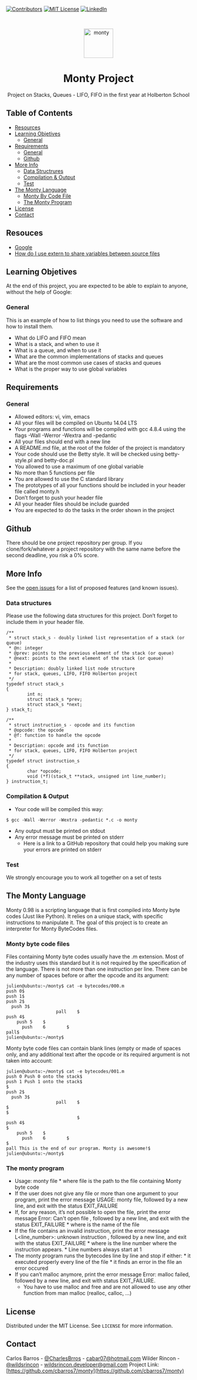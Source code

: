 [![Contributors][contributors-shield]][contributors-url]
[![MIT License][license-shield]][license-url]
[![LinkedIn][linkedin-shield]][linkedin-url]



<!-- PROJECT LOGO -->
<br />
<p align="center">
  <a href="https://imgur.com/qyxu3CE">
    <img src="https://i.imgur.com/qyxu3CE.png" alt="monty" title="source: imgur.com" width="80px" height="80px" />
  </a>

  <h1 align="center">Monty Project</h1>

  <p align="center">
    Project on Stacks, Queues - LIFO, FIFO in the first year at Holberton School 
    <br />   
  </p>
</p>



<!-- TABLE OF CONTENTS -->
## Table of Contents

* [Resources](#resources)
* [Learning Objetives](#learning-objetives)
  * [General](#general-objetives)  
* [Requirements](#requirements)
  * [General](#general-requirements)
  * [Github](#github)
* [More Info](#more-info)
  * [Data Structrures](#data-structures)
  * [Compilation & Output](#compilation-output)
  * [Test](#test)
* [The Monty Language](#monty-language)
  * [Monty By Code File](#monty-bytecode)
  * [The Monty Program](#monty-program)
* [License](#license)
* [Contact](#contact)





<!-- RESOURCES -->
## Resouces

* [Google](https://google.com)
* [How do I use extern to share variables between source files](https://stackoverflow.com/questions/1433204/how-do-i-use-extern-to-share-variables-between-source-files)


<!-- LEARNING OBJETIVES -->
## Learning Objetives

At the end of this project, you are expected to be able to explain to anyone, without the help of Google:

### General

This is an example of how to list things you need to use the software and how to install them.

* What do LIFO and FIFO mean
* What is a stack, and when to use it
* What is a queue, and when to use it
* What are the common implementations of stacks and queues
* What are the most common use cases of stacks and queues
* What is the proper way to use global variables

## Requirements

### General

* Allowed editors: vi, vim, emacs
* All your files will be compiled on Ubuntu 14.04 LTS
* Your programs and functions will be compiled with gcc 4.8.4 using the flags -Wall -Werror -Wextra and -pedantic
* All your files should end with a new line
* A README.md file, at the root of the folder of the project is mandatory
* Your code should use the Betty style. It will be checked using betty-style.pl and betty-doc.pl
* You allowed to use a maximum of one global variable
* No more than 5 functions per file
* You are allowed to use the C standard library
* The prototypes of all your functions should be included in your header file called monty.h
* Don’t forget to push your header file
* All your header files should be include guarded
* You are expected to do the tasks in the order shown in the project


<!-- GITHUB -->
## Github

There should be one project repository per group. If you clone/fork/whatever a project repository with the same name before the second deadline, you risk a 0% score.

<!-- MORE INFO -->
## More Info

See the [open issues](https://github.com/othneildrew/Best-README-Template/issues) for a list of proposed features (and known issues).

### Data structures

Please use the following data structures for this project. Don’t forget to include them in your header file.

```
/**
 * struct stack_s - doubly linked list representation of a stack (or queue)
 * @n: integer
 * @prev: points to the previous element of the stack (or queue)
 * @next: points to the next element of the stack (or queue)
 *
 * Description: doubly linked list node structure
 * for stack, queues, LIFO, FIFO Holberton project
 */
typedef struct stack_s
{
        int n;
        struct stack_s *prev;
        struct stack_s *next;
} stack_t;
```
```
/**
 * struct instruction_s - opcode and its function
 * @opcode: the opcode
 * @f: function to handle the opcode
 *
 * Description: opcode and its function
 * for stack, queues, LIFO, FIFO Holberton project
 */
typedef struct instruction_s
{
        char *opcode;
        void (*f)(stack_t **stack, unsigned int line_number);
} instruction_t;
```

### Compilation & Output

* Your code will be compiled this way:

```
$ gcc -Wall -Werror -Wextra -pedantic *.c -o monty
```


* Any output must be printed on stdout
* Any error message must be printed on stderr
    * Here is a link to a GitHub repository that could help you making sure your errors are printed on stderr

### Test

We strongly encourage you to work all together on a set of tests

<!-- THE MONTY LANGUAGE -->
## The Monty Language

Monty 0.98 is a scripting language that is first compiled into Monty byte codes (Just like Python). It relies on a unique stack, with specific instructions to manipulate it. The goal of this project is to create an interpreter for Monty ByteCodes files.

### Monty byte code files

Files containing Monty byte codes usually have the .m extension. Most of the industry uses this standard but it is not required by the specification of the language. There is not more than one instruction per line. There can be any number of spaces before or after the opcode and its argument:

```
julien@ubuntu:~/monty$ cat -e bytecodes/000.m
push 0$
push 1$
push 2$
  push 3$
                   pall    $
push 4$
    push 5    $
      push    6        $
pall$
julien@ubuntu:~/monty$
```

Monty byte code files can contain blank lines (empty or made of spaces only, and any additional text after the opcode or its required argument is not taken into account:


```
julien@ubuntu:~/monty$ cat -e bytecodes/001.m
push 0 Push 0 onto the stack$
push 1 Push 1 onto the stack$
$
push 2$
  push 3$
                   pall    $
$
$
                           $
push 4$
$
    push 5    $
      push    6        $
$
pall This is the end of our program. Monty is awesome!$
julien@ubuntu:~/monty$
```

### The monty program


* Usage: monty file
       * where file is the path to the file containing Monty byte code
* If the user does not give any file or more than one argument to your program, print the error message USAGE: monty file, followed by a new line, and exit with the status EXIT_FAILURE
* If, for any reason, it’s not possible to open the file, print the error message Error: Can't open file <file>, followed by a new line, and exit with the status EXIT_FAILURE
        * where <file> is the name of the file
* If the file contains an invalid instruction, print the error message L<line_number>: unknown instruction <opcode>, followed by a new line, and exit with the status EXIT_FAILURE
        * where is the line number where the instruction appears.
        * Line numbers always start at 1
* The monty program runs the bytecodes line by line and stop if either:
        * it executed properly every line of the file
        * it finds an error in the file
        an error occured
* If you can’t malloc anymore, print the error message Error: malloc failed, followed by a new line, and exit with status EXIT_FAILURE.
    * You have to use malloc and free and are not allowed to use any other function from man malloc (realloc, calloc, …)




<!-- LICENSE -->
## License

Distributed under the MIT License. See `LICENSE` for more information.



<!-- CONTACT -->
## Contact

Carlos Barros - [@CharlesBrros](https://twitter.com/CharlesBrros) - cabar07@hotmail.com
Wilder Rincon - [@wildsrincon](https://twitter.com/wildsrincon) - wildsrincon.developer@gmail.com
Project Link: [https://github.com/cbarros7/monty](https://github.com/cbarros7/monty)



<!-- MARKDOWN LINKS & IMAGES -->
<!-- https://www.markdownguide.org/basic-syntax/#reference-style-links -->
[contributors-shield]: https://img.shields.io/github/contributors/cbarros7/monty.svg?style=flat-square
[contributors-url]: https://github.com/cbarros7/monty/graphs/contributors
[license-shield]: https://img.shields.io/github/license/cbarros7/monty.svg?style=flat-square
[license-url]: https://github.com/cbarros7/monty/blob/master/LICENSE.txt
[linkedin-shield]: https://img.shields.io/badge/-LinkedIn-black.svg?style=flat-square&logo=linkedin&colorB=555
[linkedin-url]: https://www.linkedin.com/in/carlosbarros7

